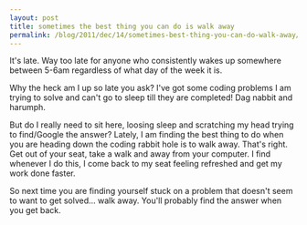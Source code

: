 ```yaml
---
layout: post
title: sometimes the best thing you can do is walk away
permalink: /blog/2011/dec/14/sometimes-best-thing-you-can-do-walk-away/
---
```


It's late. Way too late for anyone who consistently wakes up somewhere between 5-6am regardless of what day of the week it is.

Why the heck am I up so late you ask? I've got some coding problems I am trying to solve and can't go to sleep till they are completed! Dag nabbit and harumph.

But do I really need to sit here, loosing sleep and scratching my head trying to find/Google the answer? Lately, I am finding the best thing to do when you are heading down the coding rabbit hole is to walk away. That's right. Get out of your seat, take a walk and away from your computer. I find whenever I do this, I come back to my seat feeling refreshed and get my work done faster.

So next time you are finding yourself stuck on a problem that doesn't seem to want to get solved... walk away. You'll probably find the answer when you get back.